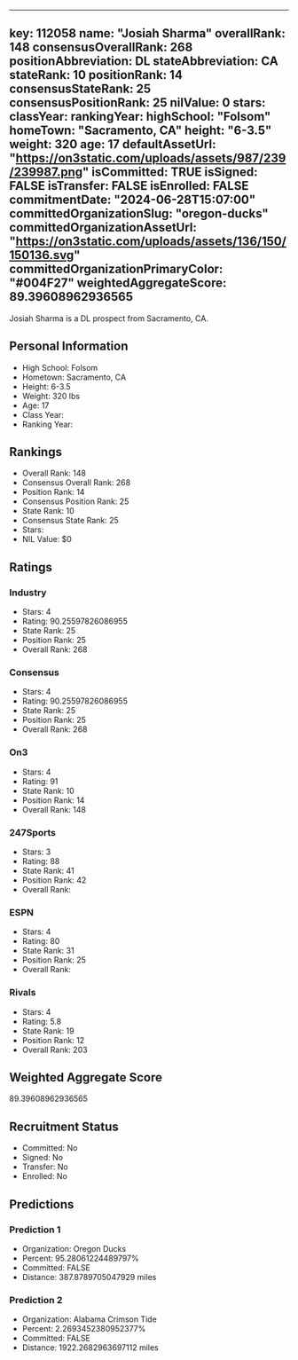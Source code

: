 ---
  key: 112058
  name: "Josiah Sharma"
  overallRank: 148
  consensusOverallRank: 268
  positionAbbreviation: DL
  stateAbbreviation: CA
  stateRank: 10
  positionRank: 14
  consensusStateRank: 25
  consensusPositionRank: 25
  nilValue: 0
  stars: 
  classYear: 
  rankingYear: 
  highSchool: "Folsom"
  homeTown: "Sacramento, CA"
  height: "6-3.5"
  weight: 320
  age: 17
  defaultAssetUrl: "https://on3static.com/uploads/assets/987/239/239987.png"
  isCommitted: TRUE
  isSigned: FALSE
  isTransfer: FALSE
  isEnrolled: FALSE
  commitmentDate: "2024-06-28T15:07:00"
  committedOrganizationSlug: "oregon-ducks"
  committedOrganizationAssetUrl: "https://on3static.com/uploads/assets/136/150/150136.svg"
  committedOrganizationPrimaryColor: "#004F27"
  weightedAggregateScore: 89.39608962936565
  ---
  
  Josiah Sharma is a DL prospect from Sacramento, CA.
  
  ## Personal Information
  - High School: Folsom
  - Hometown: Sacramento, CA
  - Height: 6-3.5
  - Weight: 320 lbs
  - Age: 17
  - Class Year: 
  - Ranking Year: 
  
  ## Rankings
  - Overall Rank: 148
  - Consensus Overall Rank: 268
  - Position Rank: 14
  - Consensus Position Rank: 25
  - State Rank: 10
  - Consensus State Rank: 25
  - Stars: 
  - NIL Value: $0
  
  ## Ratings
  
  ### Industry
  - Stars: 4
  - Rating: 90.25597826086955
  - State Rank: 25
  - Position Rank: 25
  - Overall Rank: 268
  
  ### Consensus
  - Stars: 4
  - Rating: 90.25597826086955
  - State Rank: 25
  - Position Rank: 25
  - Overall Rank: 268
  
  ### On3
  - Stars: 4
  - Rating: 91
  - State Rank: 10
  - Position Rank: 14
  - Overall Rank: 148
  
  ### 247Sports
  - Stars: 3
  - Rating: 88
  - State Rank: 41
  - Position Rank: 42
  - Overall Rank: 
  
  ### ESPN
  - Stars: 4
  - Rating: 80
  - State Rank: 31
  - Position Rank: 25
  - Overall Rank: 
  
  ### Rivals
  - Stars: 4
  - Rating: 5.8
  - State Rank: 19
  - Position Rank: 12
  - Overall Rank: 203
  
  ## Weighted Aggregate Score
  89.39608962936565
  
  ## Recruitment Status
  - Committed: No
  - Signed: No
  - Transfer: No
  - Enrolled: No
  
  
  
  ## Predictions
  
  ### Prediction 1
  - Organization: Oregon Ducks
  - Percent: 95.28061224489797%
  - Committed: FALSE
  - Distance: 387.8789705047929 miles
  
  ### Prediction 2
  - Organization: Alabama Crimson Tide
  - Percent: 2.2693452380952377%
  - Committed: FALSE
  - Distance: 1922.2682963697112 miles
  
